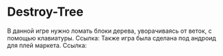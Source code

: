 # Destroy-Tree
В данной игре нужно ломать блоки дерева, уворачиваясь от веток, с помощью клавиатуры. Ссылка:
Также игра была сделана под андроид для плей маркета. Ссылка:
